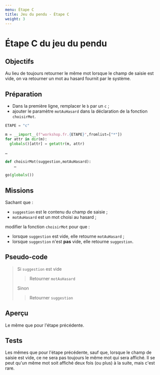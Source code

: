```yaml
---
menu: Étape C
title: Jeu du pendu - Étape C
weight: 3
---
```


# Étape C du jeu du pendu

## Objectifs

Au lieu de toujours retourner le même mot lorsque le champ de saisie est vide, on va retourner un mot au hasard fournit par le système.

## Préparation

- Dans la première ligne, remplacer le `b` par un `c` ;
- ajouter le paramètre `motAuHasard` dans la déclaration de la fonction `choisirMot`.

```python
ETAPE = "c"

m = __import__(f"workshop.fr.{ETAPE}",fromlist=["*"])
for attr in dir(m):
  globals()[attr] = getattr(m, attr)

…

def choisirMot(suggestion,motAuHasard):
    …

go(globals())
```

## Missions

Sachant que :

- `suggestion` est le contenu du champ de saisie ;
- `motAuHasard` est un mot choisi au hasard ;

modifier la fonction `choisirMot` pour que :

- lorsque `suggestion` est vide, elle retourne `motAuHasard` ;
- lorsque `suggestion` n'est **pas** vide, elle retourne `suggestion`.

## Pseudo-code

> Si `suggestion` est vide  
> > Retourner `motAuHasard`  
> 
> Sinon  
> > Retourner `suggestion`

## Aperçu

Le même que pour l'étape précédente.

## Tests

Les mêmes que pour l'étape précédente, sauf que, lorsque le champ de saisie est vide, ce ne sera pas toujours le même mot qui sera affiché. Il se peut qu'un même mot soit affiché deux fois (ou plus) à la suite, mais c'est rare.